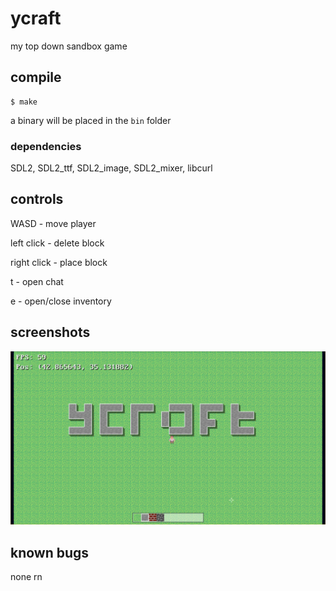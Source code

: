 # ycraft
my top down sandbox game

## compile
```
$ make
```

a binary will be placed in the `bin` folder

### dependencies
SDL2, SDL2_ttf, SDL2_image, SDL2_mixer, libcurl

## controls
WASD - move player

left click - delete block

right click - place block

t - open chat

e - open/close inventory

## screenshots
<img src="/img/screenshot.png">

## known bugs
none rn
